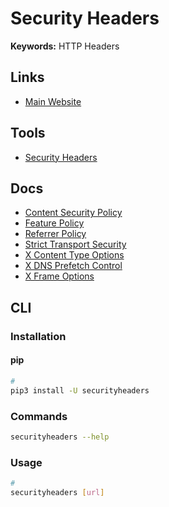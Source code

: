 # Security Headers

**Keywords:** HTTP Headers

## Links

- [Main Website](https://tuxtimo.me/securityheaders/)

## Tools

- [Security Headers](https://securityheaders.com/)

## Docs

- [Content Security Policy](https://developer.mozilla.org/en-US/docs/Web/HTTP/CSP)
- [Feature Policy](https://developer.mozilla.org/en-US/docs/Web/HTTP/Headers/Feature-Policy)
- [Referrer Policy](https://developer.mozilla.org/en-US/docs/Web/HTTP/Headers/Referrer-Policy)
- [Strict Transport Security](https://developer.mozilla.org/en-US/docs/Web/HTTP/Headers/Strict-Transport-Security)
- [X Content Type Options](https://developer.mozilla.org/en-US/docs/Web/HTTP/Headers/X-Content-Type-Options)
- [X DNS Prefetch Control](https://developer.mozilla.org/en-US/docs/Web/HTTP/Headers/X-DNS-Prefetch-Control)
- [X Frame Options](https://developer.mozilla.org/en-US/docs/Web/HTTP/Headers/X-Frame-Options)

## CLI

### Installation

#### pip

```sh
#
pip3 install -U securityheaders
```

### Commands

```sh
securityheaders --help
```

### Usage

```sh
#
securityheaders [url]
```
